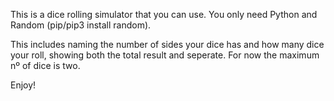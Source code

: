 This is a dice rolling simulator that you can use. You only need Python and Random (pip/pip3 install random). 

This includes naming the number of sides your dice has and how many dice your roll, showing both the total result and seperate. For now the maximum nº of dice is two.

Enjoy!
